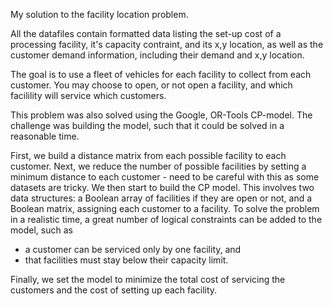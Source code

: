 My solution to the facility location problem.

All the datafiles contain formatted data listing the set-up cost of a processing facility, it's capacity contraint, and its x,y location, as well as the customer demand information, including their demand and x,y location.

The goal is to use a fleet of vehicles for each facility to collect from each customer.  You may choose to open, or not open a facility, and which facilility will service which customers.

This problem was also solved using the Google, OR-Tools CP-model.  The challenge was building the model, such that it could be solved in a reasonable time.

First, we build a distance matrix from each possible facility to each customer.
Next, we reduce the number of possible facilities by setting a minimum distance to each customer - need to be careful with this as some datasets are tricky.
We then start to build the CP model.  This involves two data structures: a Boolean array of facilities if they are open or not, and a Boolean matrix, assigning each customer to a facility.
To solve the problem in a realistic time, a great number of logical constraints can be added to the model, such as 
* a customer can be serviced only by one facility, and
* that facilities must stay below their capacity limit.

Finally, we set the model to minimize the total cost of servicing the customers and the cost of setting up each facility. 
